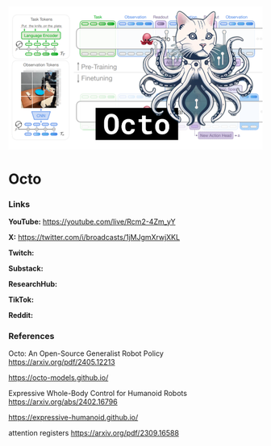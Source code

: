 ![thumbnail](thumbnail.png)

# Octo

### Links

**YouTube:** https://youtube.com/live/Rcm2-4Zm_yY

**X:** https://twitter.com/i/broadcasts/1jMJgmXrwjXKL

**Twitch:**

**Substack:**

**ResearchHub:**

**TikTok:**

**Reddit:**

### References

Octo: An Open-Source Generalist Robot Policy
https://arxiv.org/pdf/2405.12213

https://octo-models.github.io/

Expressive Whole-Body Control for Humanoid Robots
https://arxiv.org/abs/2402.16796

https://expressive-humanoid.github.io/

attention registers
https://arxiv.org/pdf/2309.16588
